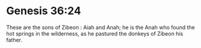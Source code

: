 # Genesis 36:24

These are the sons of Zibeon : Aiah and Anah; he is the Anah who found the hot springs in the wilderness, as he pastured the donkeys of Zibeon his father.
